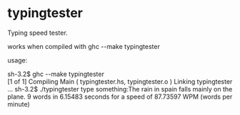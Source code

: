 typingtester
============

Typing speed tester. 

works when compiled with ghc --make typingtester

usage:


sh-3.2$ ghc --make typingtester  
[1 of 1] Compiling Main             ( typingtester.hs, typingtester.o )
Linking typingtester ...
sh-3.2$ ./typingtester
type something:The rain in spain falls mainly on the plane.
9 words in 6.15483 seconds for a speed of 87.73597 WPM (words per minute)
